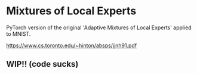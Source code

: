 # Mixtures of Local Experts

PyTorch version of the original 'Adaptive Mixtures of Local Experts' applied to MNIST.

https://www.cs.toronto.edu/~hinton/absps/jjnh91.pdf

## WIP!! (code sucks)
